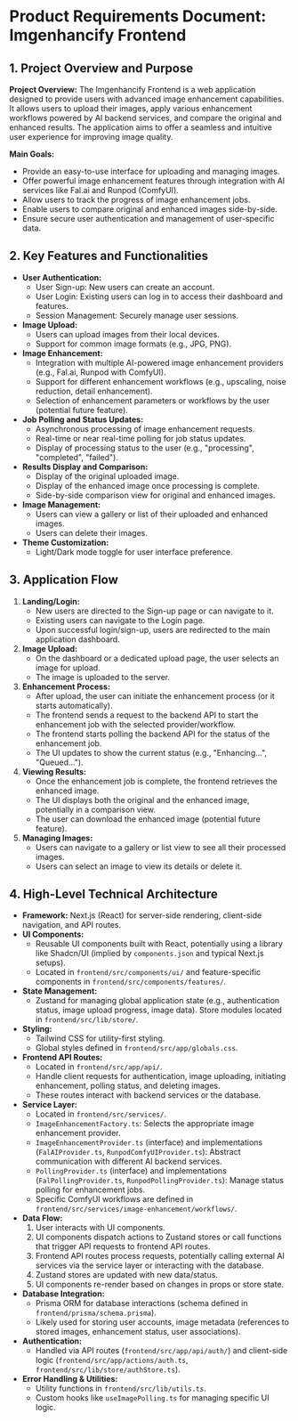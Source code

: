 # Product Requirements Document: Imgenhancify Frontend

## 1. Project Overview and Purpose

**Project Overview:**
The Imgenhancify Frontend is a web application designed to provide users with advanced image enhancement capabilities. It allows users to upload their images, apply various enhancement workflows powered by AI backend services, and compare the original and enhanced results. The application aims to offer a seamless and intuitive user experience for improving image quality.

**Main Goals:**

- Provide an easy-to-use interface for uploading and managing images.
- Offer powerful image enhancement features through integration with AI services like Fal.ai and Runpod (ComfyUI).
- Allow users to track the progress of image enhancement jobs.
- Enable users to compare original and enhanced images side-by-side.
- Ensure secure user authentication and management of user-specific data.

## 2. Key Features and Functionalities

- **User Authentication:**
  - User Sign-up: New users can create an account.
  - User Login: Existing users can log in to access their dashboard and features.
  - Session Management: Securely manage user sessions.
- **Image Upload:**
  - Users can upload images from their local devices.
  - Support for common image formats (e.g., JPG, PNG).
- **Image Enhancement:**
  - Integration with multiple AI-powered image enhancement providers (e.g., Fal.ai, Runpod with ComfyUI).
  - Support for different enhancement workflows (e.g., upscaling, noise reduction, detail enhancement).
  - Selection of enhancement parameters or workflows by the user (potential future feature).
- **Job Polling and Status Updates:**
  - Asynchronous processing of image enhancement requests.
  - Real-time or near real-time polling for job status updates.
  - Display of processing status to the user (e.g., "processing", "completed", "failed").
- **Results Display and Comparison:**
  - Display of the original uploaded image.
  - Display of the enhanced image once processing is complete.
  - Side-by-side comparison view for original and enhanced images.
- **Image Management:**
  - Users can view a gallery or list of their uploaded and enhanced images.
  - Users can delete their images.
- **Theme Customization:**
  - Light/Dark mode toggle for user interface preference.

## 3. Application Flow

1.  **Landing/Login:**
    - New users are directed to the Sign-up page or can navigate to it.
    - Existing users can navigate to the Login page.
    - Upon successful login/sign-up, users are redirected to the main application dashboard.
2.  **Image Upload:**
    - On the dashboard or a dedicated upload page, the user selects an image for upload.
    - The image is uploaded to the server.
3.  **Enhancement Process:**
    - After upload, the user can initiate the enhancement process (or it starts automatically).
    - The frontend sends a request to the backend API to start the enhancement job with the selected provider/workflow.
    - The frontend starts polling the backend API for the status of the enhancement job.
    - The UI updates to show the current status (e.g., "Enhancing...", "Queued...").
4.  **Viewing Results:**
    - Once the enhancement job is complete, the frontend retrieves the enhanced image.
    - The UI displays both the original and the enhanced image, potentially in a comparison view.
    - The user can download the enhanced image (potential future feature).
5.  **Managing Images:**
    - Users can navigate to a gallery or list view to see all their processed images.
    - Users can select an image to view its details or delete it.

## 4. High-Level Technical Architecture

- **Framework:** Next.js (React) for server-side rendering, client-side navigation, and API routes.
- **UI Components:**
  - Reusable UI components built with React, potentially using a library like Shadcn/UI (implied by `components.json` and typical Next.js setups).
  - Located in `frontend/src/components/ui/` and feature-specific components in `frontend/src/components/features/`.
- **State Management:**
  - Zustand for managing global application state (e.g., authentication status, image upload progress, image data). Store modules located in `frontend/src/lib/store/`.
- **Styling:**
  - Tailwind CSS for utility-first styling.
  - Global styles defined in `frontend/src/app/globals.css`.
- **Frontend API Routes:**
  - Located in `frontend/src/app/api/`.
  - Handle client requests for authentication, image uploading, initiating enhancement, polling status, and deleting images.
  - These routes interact with backend services or the database.
- **Service Layer:**
  - Located in `frontend/src/services/`.
  - `ImageEnhancementFactory.ts`: Selects the appropriate image enhancement provider.
  - `ImageEnhancementProvider.ts` (interface) and implementations (`FalAIProvider.ts`, `RunpodComfyUIProvider.ts`): Abstract communication with different AI backend services.
  - `PollingProvider.ts` (interface) and implementations (`FalPollingProvider.ts`, `RunpodPollingProvider.ts`): Manage status polling for enhancement jobs.
  - Specific ComfyUI workflows are defined in `frontend/src/services/image-enhancement/workflows/`.
- **Data Flow:**
  1.  User interacts with UI components.
  2.  UI components dispatch actions to Zustand stores or call functions that trigger API requests to frontend API routes.
  3.  Frontend API routes process requests, potentially calling external AI services via the service layer or interacting with the database.
  4.  Zustand stores are updated with new data/status.
  5.  UI components re-render based on changes in props or store state.
- **Database Integration:**
  - Prisma ORM for database interactions (schema defined in `frontend/prisma/schema.prisma`).
  - Likely used for storing user accounts, image metadata (references to stored images, enhancement status, user associations).
- **Authentication:**
  - Handled via API routes (`frontend/src/app/api/auth/`) and client-side logic (`frontend/src/app/actions/auth.ts`, `frontend/src/lib/store/authStore.ts`).
- **Error Handling & Utilities:**
  - Utility functions in `frontend/src/lib/utils.ts`.
  - Custom hooks like `useImagePolling.ts` for managing specific UI logic.
